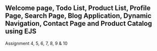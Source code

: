 Welcome page, Todo List, Product List, Profile Page, Search Page, Blog Application, Dynamic Navigation, Contact Page and Product Catalog using EJS
-----
Assignment 4, 5, 6, 7, 8, 9 & 10
